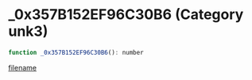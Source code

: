 # _0x357B152EF96C30B6 (Category unk3)

```js
function _0x357B152EF96C30B6(): number
```

[filename](_0x357B152EF96C30B6_m.md ':include')